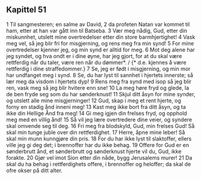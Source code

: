 ## Kapittel 51

1 Til sangmesteren; en salme av David,
2 da profeten Natan var kommet til ham, etter at han var gått inn til Batseba.
3 Vær meg nådig, Gud, etter din miskunnhet, utslett mine overtredelser etter din store barmhjertighet!
4 Vask meg vel, så jeg blir fri for misgjerning, og rens meg fra min synd!
5 For mine overtredelser kjenner jeg, og min synd er alltid for meg.
6 Mot deg alene har jeg syndet, og hva ondt er i dine øyne, har jeg gjort, for at du skal være rettferdig når du taler, være ren når du dømmer*. / {* d.e. kjennes å være rettferdig i dine straffedommer.}
7 Se, jeg er født i misgjerning, og min mor har undfanget meg i synd.
8 Se, du har lyst til sannhet i hjertets innerste; så lær meg da visdom i hjertets dyp!
9 Rens meg fra synd med isop så jeg blir ren, vask meg så jeg blir hvitere enn sne!
10 La meg høre fryd og glede, la de ben fryde seg som du har sønderknust!
11 Skjul ditt åsyn for mine synder, og utslett alle mine misgjerninger!
12 Gud, skap i meg et rent hjerte, og forny en stadig ånd inneni meg!
13 Kast meg ikke bort fra ditt åsyn, og ta ikke din Hellige Ånd fra meg!
14 Gi meg igjen din frelses fryd, og opphold meg med en villig ånd!
15 Så vil jeg lære overtredere dine veier, og syndere skal omvende seg til deg.
16 Fri meg fra blodskyld, Gud, min frelses Gud! Så skal min tunge juble over din rettferdighet.
17 Herre, åpne mine leber! Så skal min munn kunngjøre din pris.
18 For du har ikke lyst til slaktoffer, ellers ville jeg gi deg det; i brennoffer har du ikke behag.
19 Offere for Gud er en sønderbrutt ånd, et sønderbrutt og sønderknust hjerte vil du, Gud, ikke forakte.
20 Gjør vel imot Sion etter din nåde, bygg Jerusalems murer!
21 Da skal du ha behag i rettferdighets offere, i brennoffer og heloffer; da skal de ofre okser på ditt alter.
